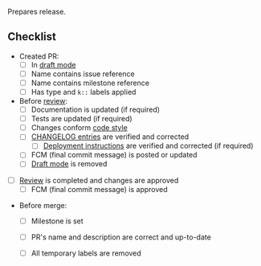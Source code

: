 Prepares [<paste release version>](<paste milestone link>) release.




## Checklist

- Created PR:
    - [ ] In [draft mode][l:1]
    - [ ] Name contains issue reference
    - [ ] Name contains milestone reference
    - [ ] Has type and `k::` labels applied
- Before [review][l:4]:
    - [ ] Documentation is updated (if required)
    - [ ] Tests are updated (if required)
    - [ ] Changes conform [code style][l:2]
    - [ ] [CHANGELOG entries][l:3] are verified and corrected
        - [ ] [Deployment instructions][l:3] are verified and corrected (if required)
    - [ ] FCM (final commit message) is posted or updated
    - [ ] [Draft mode][l:1] is removed
- [ ] [Review][l:4] is completed and changes are approved
    - [ ] FCM (final commit message) is approved
- Before merge:
    - [ ] Milestone is set
    - [ ] PR's name and description are correct and up-to-date
    - [ ] All temporary labels are removed




[l:1]: https://help.github.com/en/articles/about-pull-requests#draft-pull-requests
[l:2]: /CONTRIBUTING.md#code-style
[l:3]: /CHANGELOG.md
[l:4]: https://help.github.com/en/articles/reviewing-changes-in-pull-requests
